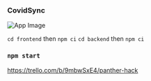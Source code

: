 ### CovidSync

![App Image](https://github.com/FultonG/PantherHacks/blob/Bruception-patch-1/Screen%20Shot%202020-07-19%20at%205.49.09%20PM.png?raw=true)

`cd frontend` then `npm ci`
`cd backend` then `npm ci`

### `npm start`

https://trello.com/b/9mbwSxE4/panther-hack
